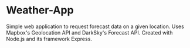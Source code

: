 # Weather-App
Simple web application to request forecast data on a given location. Uses Mapbox's Geolocation API and DarkSky's Forecast API. Created with Node.js and its framework Express.
